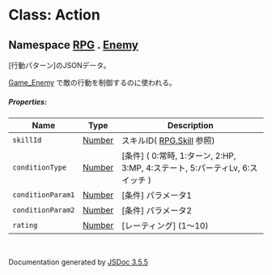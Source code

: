 # Class: Action

## Namespace [RPG](RPG.md) . [Enemy](RPG.Enemy.md)

[行動パターン]のJSONデータ。

[Game_Enemy](Game_Enemy.md) で敵の行動を制御するのに使われる。

##### Properties:

| Name | Type | Description |
| --- | --- | --- |
| `skillId` | [Number](Number.md) | スキルID( [RPG.Skill](RPG.Skill.md) 参照) |
| `conditionType` | [Number](Number.md) | [条件] \( 0:常時, 1:ターン, 2:HP, 3:MP, 4:ステート, 5:パーティLv, 6:スイッチ ) |
| `conditionParam1` | [Number](Number.md) | [条件] パラメータ1 |
| `conditionParam2` | [Number](Number.md) | [条件] パラメータ2 |
| `rating` | [Number](Number.md) | [レーティング] \(1〜10) |

 <br>

  Documentation generated by [JSDoc 3.5.5](https://github.com/jsdoc3/jsdoc)
